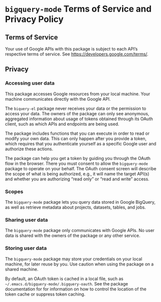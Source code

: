 # `bigquery-mode` Terms of Service and Privacy Policy

## Terms of Service

Your use of Google APIs with this package is subject to each API’s respective terms of service. See https://developers.google.com/terms/.

## Privacy

### Accessing user data

This package accesses Google resources from your local machine. Your machine communicates directly with the Google API.

The `biquery-el` package never receives your data or the permission to access your data. The owners of the package can only see anonymous, aggregated information about usage of tokens obtained through its OAuth client, such as which APIs and endpoints are being used.

The package includes functions that you can execute in order to read or modify your own data. This can only happen after you provide a token, which requires that you authenticate yourself as a specific Google user and authorize these actions.

The package can help you get a token by guiding you through the OAuth flow in the browser. There you must consent to allow the `bigquery-mode` package to operate on your behalf. The OAuth consent screen will describe the scope of what is being authorized, e.g., it will name the target API(s) and whether you are authorizing “read only” or “read and write” access.


### Scopes

The `bigquery-mode` package lets you query data stored in Google BigQuery, as well as retrieve metadata about projects, datasets, tables, and jobs.
   
   
### Sharing user data

The `bigquery-mode` package only communicates with Google APIs. No user data is shared with the owners of the package or any other service.

### Storing user data

The `bigquery-mode` package may store your credentials on your local machine, for later reuse by you. Use caution when using the package on a shared machine.

By default, an OAuth token is cached in a local file, such as `~/.emacs.d/bigquery-mode/.bigquery-oauth`. See the package documentation for for information on how to control the location of the token cache or suppress token caching.
